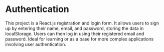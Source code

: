 # Authentication
This project is a React.js registration and login form. It allows users to sign up by entering their name, email, and password, storing the data in localStorage. Users can then log in using their registered email and password. Ideal for learning or as a base for more complex applications involving user authentication.
